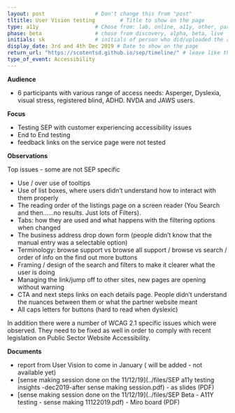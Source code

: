 ```yaml
---
layout: post                # Don't change this from "post"
tltitle: User Vision testing        # Title to show on the page
type: a11y                  # Chose from: lab, online, a11y, other, partner
phase: beta                 # chose from discovery, alpha, beta, live
initials: sk                # initials of person who did/uploaded the research
display_date: 3rd and 4th Dec 2019 # Date to show on the page
return_url: "https://scotentsd.github.io/sep/timeline/" # leave like this         
type_of_event: Accessibility
---
```


**Audience**
- 6 participants with various range of access needs: Asperger, Dyslexia, visual stress, registered blind, ADHD. NVDA and JAWS users.

**Focus**
- Testing SEP with customer experiencing accessibility issues
- End to End testing
- feedback links on the service page were not tested

**Observations**

Top issues - some are not SEP specific

- Use / over use of tooltips
- Use of list boxes, where users didn’t understand how to interact with them properly
- The reading order of the listings page on a screen reader (You Search and then……no results. Just lots of Filters).
- Tabs: how they are used and what happens with the filtering options when changed
- The business address drop down form (people didn’t know that the manual entry was a selectable option)
- Terminology: browse support vs browse all support / browse vs search / order of info on the find out more buttons
- Framing / design of the search and filters to make it clearer what the user is doing
- Managing the link/jump off to other sites, new pages are opening without warning
- CTA and next steps links on each details page. People didn’t understand the nuances between them or what the partner website meant
- All caps letters for buttons (hard to read when dyslexic) 

In addition there were a number of WCAG 2.1 specific issues which were observed. They need to be fixed as well in order to comply with recent legislation on Public Sector Website Accessibility.  


**Documents**
- report from User Vision to come in January ( will be added - not available yet)
- [sense making session done on the 11/12/19](../files/SEP a11y testing insights -dec2019-after sense making session.pdf) - as slides (PDF)
- [sense making session done on the 11/12/19](../files/SEP Beta - A11Y testing - sense making 11122019.pdf) - Miro board (PDF)


